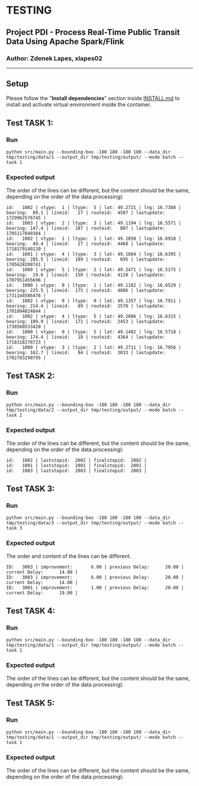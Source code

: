 # TESTING

## Project PDI - Process Real-Time Public Transit Data Using Apache Spark/Flink

### Author: Zdenek Lapes, xlapes02

---

## Setup

Please follow the "**Install dependencies**" section inside [INSTALL.md](INSTALL.md) to install and activate virtual environment inside the container.

## Test TASK 1:

### Run

```
python src/main.py --bounding-box -180 180 -180 180 --data_dir tmp/testing/data/1 --output_dir tmp/testing/output/ --mode batch --task 1
```

### Expected output

The order of the lines can be different, but the content should be the same, depending on the order of the data processing):

```
id:   1002 | vtype:  1 | ltype:  5 | lat: 49.2721 | lng: 16.7388 | bearing:  89.1 | lineid:   27 | routeid:  4587 | lastupdate:   1729962576745 |
id:   1003 | vtype:  2 | ltype:  3 | lat: 49.1194 | lng: 16.5571 | bearing: 147.4 | lineid:  187 | routeid:   807 | lastupdate:   1705117840384 |
id:   1002 | vtype:  1 | ltype:  1 | lat: 49.1050 | lng: 16.6918 | bearing:  49.4 | lineid:   27 | routeid:  4468 | lastupdate:   1718179140120 |
id:   1001 | vtype:  4 | ltype:  3 | lat: 49.1884 | lng: 16.6395 | bearing: 285.5 | lineid:  189 | routeid:   695 | lastupdate:   1705628208741 |
id:   1000 | vtype:  5 | ltype:  2 | lat: 49.2471 | lng: 16.5175 | bearing:  19.6 | lineid:  150 | routeid:  4120 | lastupdate:   1707951455696 |
id:   1000 | vtype:  0 | ltype:  1 | lat: 49.1182 | lng: 16.6529 | bearing: 225.5 | lineid:  175 | routeid:  4886 | lastupdate:   1731144586476 |
id:   1002 | vtype:  0 | ltype:  0 | lat: 49.1357 | lng: 16.7911 | bearing: 214.4 | lineid:   89 | routeid:  2570 | lastupdate:   1701094024844 |
id:   1002 | vtype:  4 | ltype:  5 | lat: 49.2086 | lng: 16.6315 | bearing: 189.9 | lineid:  171 | routeid:  2453 | lastupdate:   1730560533420 |
id:   1000 | vtype:  0 | ltype:  5 | lat: 49.1482 | lng: 16.5718 | bearing: 174.4 | lineid:   18 | routeid:  4364 | lastupdate:   1718318278723 |
id:   1000 | vtype:  3 | ltype:  2 | lat: 49.2711 | lng: 16.7956 | bearing: 162.7 | lineid:   94 | routeid:  3033 | lastupdate:   1702783290795 |
```

## Test TASK 2:

### Run

```
python src/main.py --bounding-box -180 180 -180 180 --data_dir tmp/testing/data/2 --output_dir tmp/testing/output/ --mode batch --task 2
```

### Expected output
The order of the lines can be different, but the content should be the same, depending on the order of the data processing):
```
id:   1002 | laststopid:  2002 | finalstopid:  2002 |
id:   1001 | laststopid:  2001 | finalstopid:  2001 |
id:   1003 | laststopid:  2003 | finalstopid:  2003 |
```


## Test TASK 3:

### Run

```
python src/main.py --bounding-box -180 180 -180 180 --data_dir tmp/testing/data/3 --output_dir tmp/testing/output/ --mode batch --task 3
```

### Expected output
The order and content of the lines can be different.
```
ID:   3003 | improvement:       6.00 | previous Delay:      20.00 | current Delay:      14.00 |
ID:   3003 | improvement:       6.00 | previous Delay:      20.00 | current Delay:      14.00 |
ID:   3001 | improvement:       1.00 | previous Delay:      20.00 | current Delay:      19.00 |
```

## Test TASK 4:

### Run

```
python src/main.py --bounding-box -180 180 -180 180 --data_dir tmp/testing/data/1 --output_dir tmp/testing/output/ --mode batch --task 1
```

### Expected output

The order of the lines can be different, but the content should be the same, depending on the order of the data processing):

## Test TASK 5:

### Run

```
python src/main.py --bounding-box -180 180 -180 180 --data_dir tmp/testing/data/1 --output_dir tmp/testing/output/ --mode batch --task 1
```

### Expected output

The order of the lines can be different, but the content should be the same, depending on the order of the data processing):






